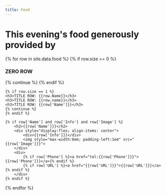 ```yaml
---
title: Food
---
```

# This evening's food generously provided by

<div>
  {% for row in site.data.food %}
    {% if row.size == 0 %}
    <h3>ZERO ROW</h3>
    {% continue %}
    {% endif %}
    
    {% if row.size == 1 %}
    <h3>TITLE ROW: {{row.Name}}</h3>
    <h3>TITLE ROW: {{row.name}}</h3>
    <h3>TITLE ROW: {{row['Name']}}</h3>
    {% continue %}
    {% endif %}

	{% if row['Name'] and row['Info'] and row['Image'] %}
	    <h2>{{row['Name']}}</h2>
		<div style="display:flex; align-items: center">
			<div>{{row['Info']}}</div>
			<img style="max-width:8em; padding-left:1em" src="{{row['Image']}}">
		</div>
		<div>
			{% if row['Phone'] %}<a href="tel:{{row['Phone']}}">{{row['Phone']}}</a>{% endif %}
			{% if row['URL'] %}<a href="{{row['URL']}}">{{row['URL']}}</a>{% endif %}
		</div>
	{% endif %}
  {% endfor %}
</div>
